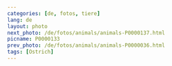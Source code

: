 ```yaml
---
categories: [de, fotos, tiere]
lang: de
layout: photo
next_photo: /de/fotos/animals/animals-P0000137.html
picname: P0000133
prev_photo: /de/fotos/animals/animals-P0000036.html
tags: [Ostrich]
---
```

